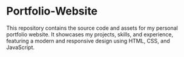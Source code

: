 # Portfolio-Website
This repository contains the source code and assets for my personal portfolio website. It showcases my projects, skills, and experience, featuring a modern and responsive design using HTML, CSS, and JavaScript.
